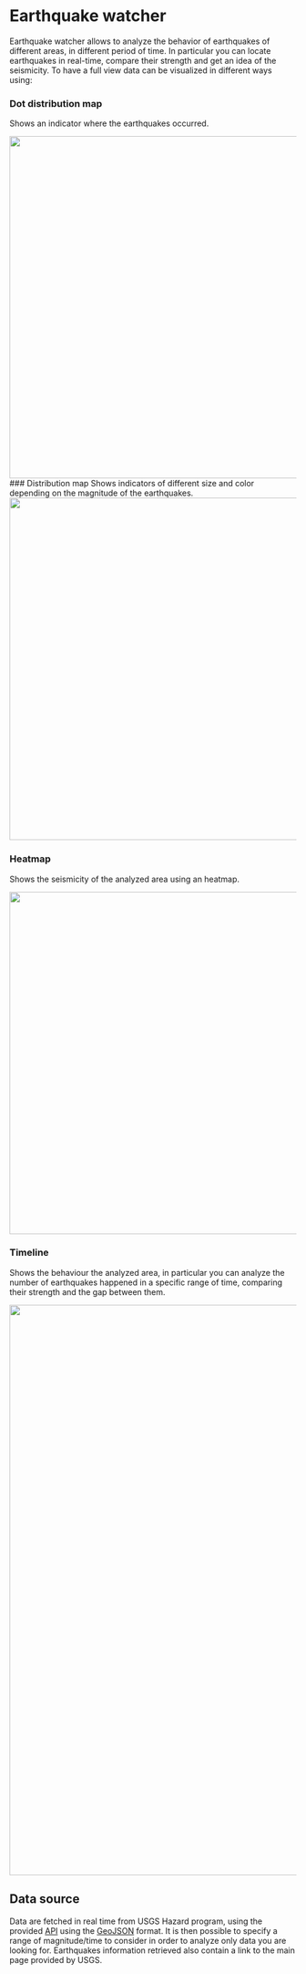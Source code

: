# Earthquake watcher

Earthquake watcher allows to analyze the behavior of earthquakes of different areas, in different period of time. In particular you can locate earthquakes in real-time, compare their strength and get an idea of the seismicity.
To have a full view data can be visualized in different ways using:

### Dot distribution map
Shows an indicator where the earthquakes occurred.

<img src="https://s6.postimg.org/40hgn686p/marker_layer.png" width="600">
### Distribution map
Shows indicators of different size and color depending on the magnitude of the earthquakes.

<img src="https://s6.postimg.org/mq9g3x0xd/circle_layer.png" width="600">

### Heatmap
Shows the seismicity of the analyzed area using an heatmap.

<img src="https://s6.postimg.org/88c8vx9m9/heatmap_layer.png" width="600">

### Timeline
Shows the behaviour the analyzed area, in particular you can analyze the number of earthquakes happened in a specific range of time, comparing their strength and the gap between them.

<img src="https://s6.postimg.org/as7vq0x69/timeline.png" width="1000">

## Data source

Data are fetched in real time from USGS Hazard program, using the provided [API](http://earthquake.usgs.gov/fdsnws/event/1/) using the [GeoJSON](http://geojson.org) format.
It is then possible to specify a range of magnitude/time to consider in order to analyze only data you are looking for. Earthquakes information retrieved also contain a link to the main page provided by USGS.
